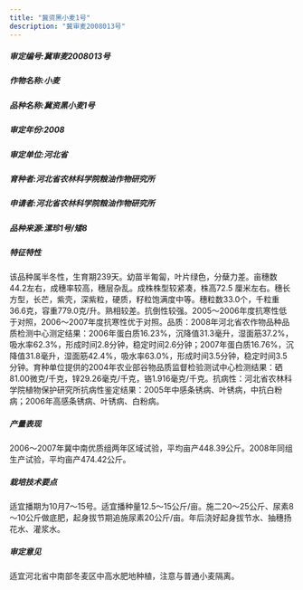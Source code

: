 ```yaml
---
title: "冀资黑小麦1号"
description: "冀审麦2008013号"
---
```

##### 审定编号:冀审麦2008013号

##### 作物名称:小麦

##### 品种名称:冀资黑小麦1号

##### 审定年份:2008

##### 审定单位:河北省

##### 育种者:河北省农林科学院粮油作物研究所

##### 申请者:河北省农林科学院粮油作物研究所

##### 品种来源:漯珍1号/矮8

##### 特征特性
该品种属半冬性，生育期239天。幼苗半匍匐，叶片绿色，分蘖力差。亩穗数44.2左右，成穗率较高，穗层杂乱。成株株型较紧凑，株高72.5 厘米左右。穗长方型，长芒，紫壳，深紫粒，硬质，籽粒饱满度中等。穗粒数33.0个，千粒重36.6克，容重779.0克/升。熟相较差。抗倒性较强。2005～2006年度抗寒性低于对照，2006～2007年度抗寒性优于对照。品质：2008年河北省农作物品种品质检测中心测定结果：2006年蛋白质16.23%，沉降值31.3毫升，湿面筋37.2%，吸水率62.3%，形成时间2.8分钟，稳定时间2.6分钟；2007年蛋白质16.76%，沉降值31.8毫升，湿面筋42.4%，吸水率63.0%，形成时间3.5分钟，稳定时间3.5分钟。育种单位提供的2004年农业部谷物品质监督检验测试中心检测结果：硒81.00微克/千克，锌29.26毫克/千克，铬1.916毫克/千克。抗病性：河北省农林科学院植物保护研究所抗病性鉴定结果：2005年中感条锈病、叶锈病，中抗白粉病；2006年高感条锈病、叶锈病、白粉病。

##### 产量表现
2006～2007年冀中南优质组两年区域试验，平均亩产448.39公斤。2008年同组生产试验，平均亩产474.42公斤。

##### 栽培技术要点
适宜播期为10月7～15号。适宜播种量12.5～15公斤/亩。施二20～25公斤、尿素8～10公斤做底肥，起身拔节期追施尿素20公斤/亩。年后浇好起身拔节水、抽穗扬花水、灌浆水。

##### 审定意见
适宜河北省中南部冬麦区中高水肥地种植，注意与普通小麦隔离。
